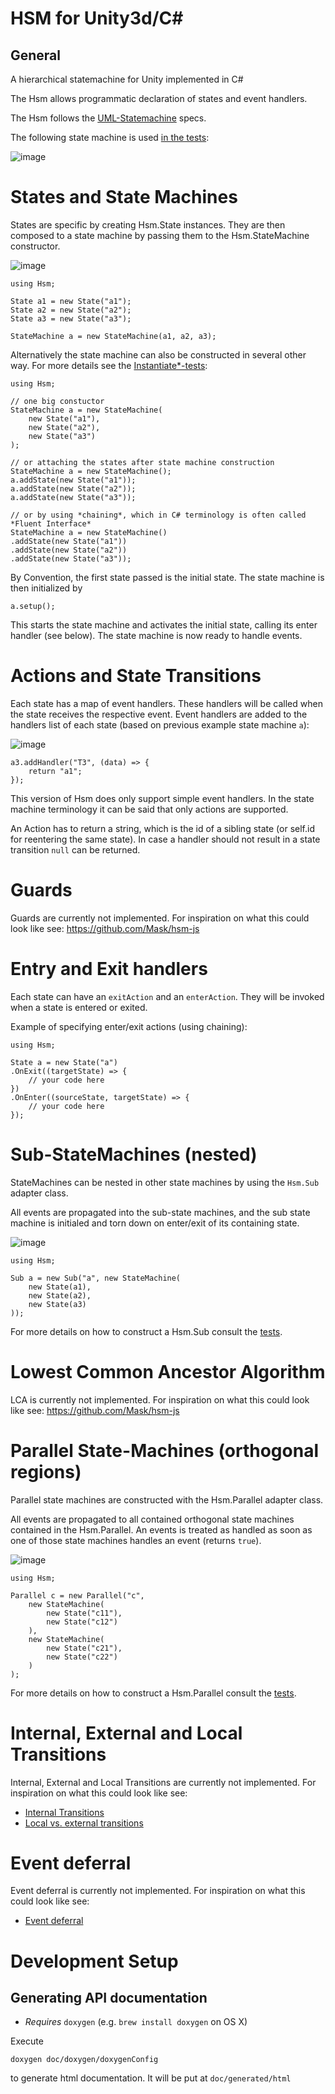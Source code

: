 # HSM for Unity3d/C#

## General

A hierarchical statemachine for Unity implemented in C#

The Hsm allows programmatic declaration of states and event handlers.

The Hsm follows the [UML-Statemachine](http://en.wikipedia.org/wiki/UML_state_machine) specs.

The following state machine is used [in the tests](lib/hsm/Editor/tests):

![image](doc/exports/advanced.png)

# States and State Machines

States are specific by creating Hsm.State instances. They are then composed to a state machine by passing them to the Hsm.StateMachine constructor.

![image](doc/exports/simple.png)

~~~
using Hsm;

State a1 = new State("a1");
State a2 = new State("a2");
State a3 = new State("a3");

StateMachine a = new StateMachine(a1, a2, a3);
~~~

Alternatively the state machine can also be constructed in several other way. For more details see the [Instantiate*-tests](lib/hsm/Editor/tests/testStateMachine.cs):

~~~
using Hsm;

// one big constuctor
StateMachine a = new StateMachine(
    new State("a1"),
    new State("a2"),
    new State("a3")
);

// or attaching the states after state machine construction
StateMachine a = new StateMachine();
a.addState(new State("a1"));
a.addState(new State("a2"));
a.addState(new State("a3"));

// or by using *chaining*, which in C# terminology is often called *Fluent Interface*
StateMachine a = new StateMachine()
.addState(new State("a1"))
.addState(new State("a2"))
.addState(new State("a3"));
~~~

By Convention, the first state passed is the initial state. The state machine is then initialized by

~~~~
a.setup();
~~~~

This starts the state machine and activates the initial state, calling its enter handler (see below). The state machine is now ready to handle events.

# Actions and State Transitions

Each state has a map of event handlers. These handlers will be called when the state receives the respective event. Event handlers are added to the handlers list of each state (based on previous example state machine `a`):

![image](doc/exports/simpleWithTransition.png)

~~~
a3.addHandler("T3", (data) => {
    return "a1";
});
~~~

This version of Hsm does only support simple event handlers. In the state machine terminology it can be said that only actions are supported.

An Action has to return a string, which is the id of a sibling state (or self.id for reentering the same state). In case a handler should not result in a state transition `null` can be returned.

# Guards

Guards are currently not implemented. For inspiration on what this could look like see: https://github.com/Mask/hsm-js

# Entry and Exit handlers

Each state can have an `exitAction` and an `enterAction`. They will be invoked when a state is entered or exited.

Example of specifying enter/exit actions (using chaining):

~~~
using Hsm;

State a = new State("a")
.OnExit((targetState) => {
    // your code here
})
.OnEnter((sourceState, targetState) => {
    // your code here
});
~~~

# Sub-StateMachines (nested)

StateMachines can be nested in other state machines by using the `Hsm.Sub` adapter class.

All events are propagated into the sub-state machines, and the sub state machine is initialed and torn down on enter/exit of its containing state.

![image](doc/exports/simpleSub.png)

~~~
using Hsm;

Sub a = new Sub("a", new StateMachine(
    new State(a1),
    new State(a2),
    new State(a3)
));
~~~

For more details on how to construct a Hsm.Sub consult the [tests](lib/hsm/Editor/tests/testSubmachine.cs).

# Lowest Common Ancestor Algorithm

LCA is currently not implemented. For inspiration on what this could look like see: https://github.com/Mask/hsm-js

# Parallel State-Machines (orthogonal regions)

Parallel state machines are constructed with the Hsm.Parallel adapter class.

All events are propagated to all contained orthogonal state machines contained in the Hsm.Parallel. An events is treated as handled as soon as one of those state machines handles an event (returns `true`).

![image](doc/exports/simpleParallel.png)

~~~
using Hsm;

Parallel c = new Parallel("c",
    new StateMachine(
        new State("c11"),
        new State("c12")
    ),
    new StateMachine(
        new State("c21"),
        new State("c22")
    )
);
~~~

For more details on how to construct a Hsm.Parallel consult the [tests](lib/hsm/Editor/tests/testParallel.cs).

# Internal, External and Local Transitions

Internal, External and Local Transitions are currently not implemented. For inspiration on what this could look like see:

* [Internal Transitions](http://en.wikipedia.org/wiki/UML_state_machine#Internal_transitions)
* [Local vs. external transitions](http://en.wikipedia.org/wiki/UML_state_machine#Local_versus_external_transitions)

# Event deferral

Event deferral is currently not implemented. For inspiration on what this could look like see:

* [Event deferral](http://en.wikipedia.org/wiki/UML_state_machine#Event_deferral)

# Development Setup

## Generating API documentation

* *Requires* `doxygen` (e.g. `brew install doxygen` on OS X)

Execute

~~~
doxygen doc/doxygen/doxygenConfig
~~~

to generate html documentation. It will be put at `doc/generated/html`
